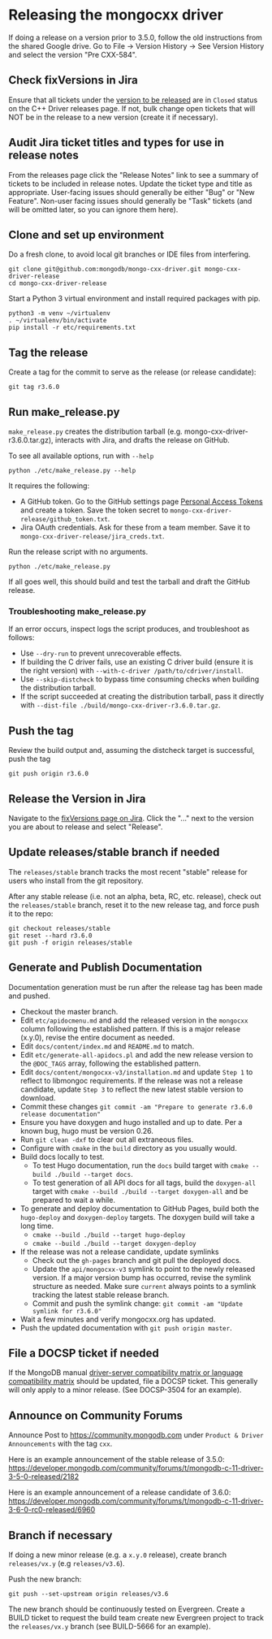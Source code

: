 # Releasing the mongocxx driver

If doing a release on a version prior to 3.5.0, follow the old instructions from the shared Google drive. Go to File -> Version History -> See Version History and select the version "Pre CXX-584".

## Check fixVersions in Jira

Ensure that all tickets under the [version to be released](https://jira.mongodb.org/projects/CXX?selectedItem=com.atlassian.jira.jira-projects-plugin%3Arelease-page&status=unreleased) are in `Closed` status on the C++ Driver releases page. If not, bulk change open tickets that will NOT be in the release to a new version (create it if necessary).

## Audit Jira ticket titles and types for use in release notes
From the releases page click the "Release Notes" link to see a summary of tickets to be included in release notes. Update the ticket type and title as appropriate. User-facing issues should generally be either "Bug" or "New Feature". Non-user facing issues should generally be "Task" tickets (and will be omitted later, so you can ignore them here).

## Clone and set up environment
Do a fresh clone, to avoid local git branches or IDE files from interfering.
```
git clone git@github.com:mongodb/mongo-cxx-driver.git mongo-cxx-driver-release
cd mongo-cxx-driver-release
```

Start a Python 3 virtual environment and install required packages with pip.
```
python3 -m venv ~/virtualenv
. ~/virtualenv/bin/activate
pip install -r etc/requirements.txt
```

## Tag the release
Create a tag for the commit to serve as the release (or release candidate):

```
git tag r3.6.0
```

## Run make_release.py

`make_release.py` creates the distribution tarball (e.g. mongo-cxx-driver-r3.6.0.tar.gz), interacts with Jira, and drafts the release on GitHub.

To see all available options, run with `--help`
```
python ./etc/make_release.py --help
```

It requires the following:
- A GitHub token. Go to the GitHub settings page [Personal Access Tokens](https://github.com/settings/tokens) and create a token. Save the token secret to `mongo-cxx-driver-release/github_token.txt`.
- Jira OAuth credentials. Ask for these from a team member. Save it to `mongo-cxx-driver-release/jira_creds.txt`.

Run the release script with no arguments.
```
python ./etc/make_release.py
```

If all goes well, this should build and test the tarball and draft the GitHub release.

### Troubleshooting make_release.py
If an error occurs, inspect logs the script produces, and troubleshoot as follows:
- Use `--dry-run` to prevent unrecoverable effects.
- If building the C driver fails, use an existing C driver build (ensure it is the right version) with `--with-c-driver /path/to/cdriver/install`.
- Use `--skip-distcheck` to bypass time consuming checks when building the distribution tarball.
- If the script succeeded at creating the distribution tarball, pass it directly with `--dist-file ./build/mongo-cxx-driver-r3.6.0.tar.gz`.

## Push the tag
Review the build output and, assuming the distcheck target is successful, push the tag

```
git push origin r3.6.0
```

## Release the Version in Jira
Navigate to the [fixVersions page on Jira](https://jira.mongodb.org/plugins/servlet/project-config/CXX/versions?status=unreleased). Click the "..." next to the version you are about to release and select "Release".

## Update releases/stable branch if needed
The `releases/stable` branch tracks the most recent "stable" release for users who install from the git repository.

After any stable release (i.e. not an alpha, beta, RC, etc. release), check out the `releases/stable` branch, reset it to the new release tag, and force push it to the repo:

```
git checkout releases/stable
git reset --hard r3.6.0
git push -f origin releases/stable
```

## Generate and Publish Documentation

Documentation generation must be run after the release tag has been made and pushed.

- Checkout the master branch.
- Edit `etc/apidocmenu.md` and add the released version in the `mongocxx` column following the established pattern. If this is a major release (x.y.0), revise the entire document as needed.
- Edit `docs/content/index.md` and `README.md` to match.
- Edit `etc/generate-all-apidocs.pl` and add the new release version to the `@DOC_TAGS` array, following the established pattern.
- Edit `docs/content/mongocxx-v3/installation.md` and update `Step 1` to reflect to libmongoc requirements. If the release was not a release candidate, update `Step 3` to reflect the new latest stable version to download.
- Commit these changes `git commit -am "Prepare to generate r3.6.0 release documentation"`
- Ensure you have doxygen and hugo installed and up to date. Per a known bug, hugo must be version 0.26.
- Run `git clean -dxf` to clear out all extraneous files.
- Configure with `cmake` in the `build` directory as you usually would.
- Build docs locally to test.
    - To test Hugo documentation, run the `docs` build target with `cmake --build ./build --target docs`.
    - To test generation of all API docs for all tags, build the  `doxygen-all` target with `cmake --build ./build --target doxygen-all` and be prepared to wait a while.
- To generate and deploy documentation to GitHub Pages, build both the `hugo-deploy` and `doxygen-deploy` targets. The doxygen build will take a long time.
    - `cmake --build ./build --target hugo-deploy`
    - `cmake --build ./build --target doxygen-deploy`
- If the release was not a release candidate, update symlinks
    - Check out the `gh-pages` branch and git pull the deployed docs.
    - Update the `api/mongocxx-v3` symlink to point to the newly released version. If a major version bump has occurred, revise the symlink structure as needed. Make sure `current` always points to a symlink tracking the latest stable release branch.
    - Commit and push the symlink change: `git commit -am "Update symlink for r3.6.0"`
- Wait a few minutes and verify mongocxx.org has updated.
- Push the updated documentation with `git push origin master`.

## File a DOCSP ticket if needed
If the MongoDB manual [driver-server compatibility matrix or language compatibility matrix](https://docs.mongodb.com/drivers/driver-compatibility-reference) should be updated, file a DOCSP ticket. This generally will only apply to a minor release. (See DOCSP-3504 for an example).

## Announce on Community Forums
Announce
Post to https://community.mongodb.com under `Product & Driver Announcements` with the tag `cxx`.

Here is an example announcement of the stable release of 3.5.0:
https://developer.mongodb.com/community/forums/t/mongodb-c-11-driver-3-5-0-released/2182

Here is an example announcement of a release candidate of 3.6.0:
https://developer.mongodb.com/community/forums/t/mongodb-c-11-driver-3-6-0-rc0-released/6960

## Branch if necessary
If doing a new minor release (e.g. a `x.y.0` release), create branch `releases/vx.y`  (e.g `releases/v3.6`).

Push the new branch:
```
git push --set-upstream origin releases/v3.6
```

The new branch should be continuously tested on Evergreen. Create a BUILD ticket to request the build team create new Evergreen project to track the `releases/vx.y` branch (see BUILD-5666 for an example).
